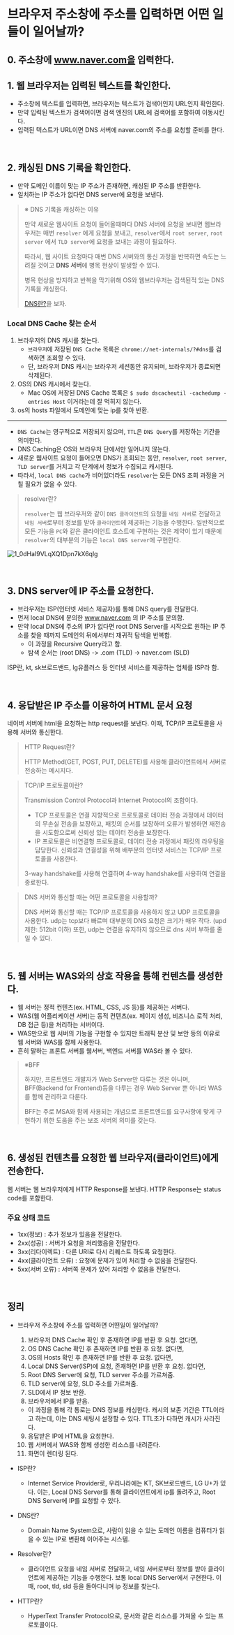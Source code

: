 # 브라우저 주소창에 주소를 입력하면 어떤 일들이 일어날까?



## 0. 주소창에 www.naver.com을 입력한다.

## 1. 웹 브라우저는 입력된 텍스트를 확인한다.

- 주소창에 텍스트를 입력하면, 브라우저는 텍스트가 검색어인지 URL인지 확인한다.
- 만약 입력된 텍스트가 검색어이면 검색 엔진의 URL에 검색어를 포함하여 이동시킨다.
- 입력된 텍스트가 URL이면 DNS 서버에 naver.com의 주소를 요청할 준비를 한다.

<br/>

## 2. 캐싱된 DNS 기록을 확인한다.

- 만약 도메인 이름이 맞는 IP 주소가 존재하면, 캐싱된 IP 주소를 반환한다.
- 일치하는 IP 주소가 없다면 DNS server에 요청을 보낸다.

> ※ DNS 기록을 캐싱하는 이유
>
> 만약 새로운 웹사이트 요청이 들어올때마다 DNS 서버에 요청을 보내면 웹브라우저는 매번 `resolver` 에게 요청을 보내고, `resolver`에서 `root server`, `root server` 에서 `TLD server`에 요청을 보내는 과정이 필요하다. 
>
> 따라서, 웹 사이트 요청마다 매번 DNS 서버와의 통신 과정을 반복하면 속도는 느려질 것이고 **DNS 서버**에 병목 현상이 발생할 수 있다.
>
> 병목 현상을 방지하고 반복을 막기위해 OS와 웹브라우저는 검색된적 있는 DNS 기록을 캐싱한다.
>
> [DNS란?](https://github.com/pozafly/TIL/blob/main/CS/Network/DNS%EB%9E%80%3F.md)을 보자.

### Local DNS Cache 찾는 순서

1. 브라우저의 DNS 캐시를 찾는다.
   - `브라우저`에 저장된 `DNS Cache` 목록은 `chrome://net-internals/?#dns`를 검색하면 조회할 수 있다.
   - 단, 브라우저 DNS 캐시는 브라우저 세션동안 유지되며, 브라우저가 종료되면 삭제된다.
2. OS의 DNS 캐시에서 찾는다.
   - Mac OS에 저장된 DNS Cache 목록은 `$ sudo dscacheutil -cachedump -entries Host` 이거라는데 잘 먹히지 않는다.
3.  os의 hosts 파일에서 도메인에 맞는 ip를 찾아 반환.

---

- `DNS Cache`는 영구적으로 저장되지 않으며, `TTL`은 `DNS Query`를 저장하는 기간을 의미한다.
- DNS Caching은 OS와 브라우저 단에서만 일어나지 않는다.
- 새로운 웹사이트 요청이 들어오면 DNS가 조회되는 동안, `resolver`, `root server`, `TLD server`를 거치고 각 단계에서 정보가 수집되고 캐시된다.
- 따라서, `local DNS cache`가 비어있더라도 `resolver`는 모든 DNS 조회 과정을 거칠 필요가 없을 수 있다.

> resolver란?
>
> `resolver`는 웹 브라우저와 같이 `DNS 클라이언트`의 요청을 `네임 서버`로 전달하고 `네임 서버`로부터 정보를 받아 `클라이언트`에 제공하는 기능을 수행한다. 일반적으로 모든 기능을 `PC`와 같은 클라이언트 호스트에 구현하는 것은 제약이 있기 때문에 `resolver`의 대부분의 기능은 `local DNS server`에 구현한다.

![1_0dHaI9VLqXQ1Dpn7kX6qlg](../../images/1_0dHaI9VLqXQ1Dpn7kX6qlg.png)

<br/>

## 3. DNS server에 IP 주소를 요청한다.

- 브라우저는 ISP(인터넷 서비스 제공자)를 통해 DNS query를 전달한다.
- 먼저 local DNS에 문의한 www.naver.com 의 IP 주소를 문의함.
- 만약 local DNS에 주소의 IP가 없다면 root DNS Server를 시작으로 원하는 IP 주소를 찾을 때까지 도메인의 뒤에서부터 재귀적 탐색을 반복함.
  - 이 과정을 Recursive Query라고 함.
  - 탐색 순서는 (root DNS) -> .com (TLD) -> naver.com (SLD)

ISP란, kt, sk브로드밴드, lg유플러스 등 인터넷 서비스를 제공하는 업체를 ISP라 함.

<br/>

## 4. 응답받은 IP 주소를 이용하여 HTML 문서 요청

네이버 서버에 html을 요청하는 http request를 보낸다. 이때, TCP/IP 프로토콜을 사용해 서버와 통신한다.

> HTTP Request란?
>
> HTTP Method(GET, POST, PUT, DELETE)를 사용해 클라이언트에서 서버로 전송하는 메시지다.

> TCP/IP 프로토콜이란?
>
> Transmission Control Protocol과 Internet Protocol의 조합이다.
>
> - TCP 프로토콜은 연결 지향적으로 프로토콜로 데이터 전송 과정에서 데이터의 무손실 전송을 보장하고, 패킷의 순서를 보장하며 오류가 발생하면 재전송을 시도함으로써 신뢰성 있는 데이터 전송을 보장한다.
> - IP 프로토콜은 비연결형 프로토콜로, 데이터 전송 과정에서 패킷의 라우팅을 담당한다. 신뢰성과 연결성을 위해 배부분의 인터넷 서비스는 TCP/IP 프로토콜을 사용한다.
>
> 3-way handshake를 사용해 연결하며 4-way handshake를 사용하여 연결을 종료한다.

> DNS 서버와 통신할 때는 어떤 프로토콜을 사용할까?
>
> DNS 서버와 통신할 때는 TCP/IP 프로토콜을 사용하지 않고 UDP 프로토콜을 사용한다. udp는 tcp보다 빠르며 대부분의 DNS 요청은 크기가 매우 작다. (upd 제한: 512bit 이하) 또한, udp는 연결을 유지하지 않으므로 dns 서버 부하를 줄일 수 있다.

<br/>

## 5. 웹 서버는 WAS와의 상호 작용을 통해 컨텐츠를 생성한다.

- 웹 서버는 정적 컨텐츠(ex. HTML, CSS, JS 등)를 제공하는 서버다.
- WAS(웹 어플리케이션 서버)는 동적 컨텐츠(ex. 페이지 생성, 비즈니스 로직 처리, DB 접근 등)을 처리하는 서버이다.
- WAS만으로 웹 서버의 기능을 구현할 수 있지만 트래픽 분산 및 보안 등의 이유로 웹 서버와 WAS를 함께 사용한다.
- 흔히 말하는 프론트 서버를 웹서버, 백엔드 서버를 WAS라 볼 수 있다.

> ※BFF
>
> 하지만, 프론트엔드 개발자가 Web Server만 다루는 것은 아니며, BFF(Backend for Frontend)등을 다루는 경우 Web Server 뿐 아니라 WAS를 함께 관리하고 다룬다.
>
> BFF는 주로 MSA와 함께 사용되는 개념으로 프론트엔드를 요구사항에 맞게 구현하기 위한 도움을 주는 보조 서버의 의미를 갖는다.

<br/>

## 6. 생성된 컨텐츠를 요청한 웹 브라우저(클라이언트)에게 전송한다.

웹 서버는 웹 브라우저에게 HTTP Response를 보낸다. HTTP Response는 status code를 포함한다.

### 주요 상태 코드

- 1xx(정보) : 추가 정보가 있음을 전달한다.
- 2xx(성공) : 서버가 요청을 처리했음을 전달한다.
- 3xx(리다이렉트) : 다른 URI로 다시 리퀘스트 하도록 요청한다.
- 4xx(클라이언트 오류) : 요청에 문제가 있어 처리할 수 없음을 전달한다.
- 5xx(서버 오류) : 서버쪽 문제가 있어 처리할 수 없음을 전달한다.

<br/>

## 정리

- 브라우저 주소창에 주소를 입력하면 어떤일이 일어날까?

  1. 브라우저 DNS Cache 확인 후 존재하면 IP를 반환 후 요청. 없다면,
  2. OS DNS Cache 확인 후 존재하면 IP를 반환 후 요청. 없다면,
  3. OS의 Hosts 확인 후 존재하면 IP를 반환 후 요청. 없다면,
  4. Local DNS Server(ISP)에 요청, 존재하면 IP를 반환 후 요청. 없다면,
  5. Root DNS Server에 요청, TLD server 주소를 가르쳐줌.
  6. TLD server에 요청, SLD 주소를 가르쳐줌.
  7. SLD에서 IP 정보 반환.
  8. 브라우저에서 IP를 받음.

  - 이 과정을 통해 각 통로는 DNS 정보를 캐싱한다. 캐시의 보존 기간은 TTL이라고 하는데, 이는 DNS 세팅시 설정할 수 있다. TTL초가 다하면 캐시가 사라진다.

  9. 응답받은 IP에 HTML을 요청한다.
  10. 웹 서버에서 WAS와 함께 생성한 리소스를 내려준다.
  11. 화면이 렌더링 된다.

- ISP란?

  - Internet Service Provider로, 우리나라에는 KT, SK브로드밴드, LG U+가 있다. 이는, Local DNS Server를 통해 클라이언트에게 ip를 돌려주고, Root DNS Server에 IP를 요청할 수 있다.

- DNS란?

  - Domain Name System으로, 사람이 읽을 수 있는 도메인 이름을 컴퓨터가 읽을 수 있는 IP로 변환해 이어주는 시스템.

- Resolver란?

  - 클라이언트 요청을 네임 서버로 전달하고, 네임 서버로부터 정보를 받아 클라이언트에 제공하는 기능을 수행한다. 보통 local DNS Server에서 구현한다. 이때, root, tld, sld 등을 돌아다니며 ip 정보를 찾는다.

- HTTP란?

  - HyperText Transfer Protocol으로, 문서와 같은 리소스를 가져올 수 있는 프로토콜이다.














